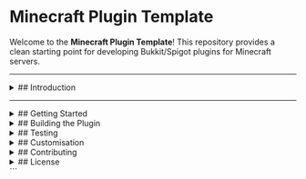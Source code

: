 # Minecraft Plugin Template

Welcome to the **Minecraft Plugin Template**! This repository provides a clean starting point for developing Bukkit/Spigot plugins for Minecraft servers.

---

<details>
<summary>## Introduction</summary>

This template provides:
- A clean and well-organised project structure.
- Command examples to help you get started.
- Configuration support for Bukkit/Spigot plugins.
- Tools and setup for GitHub readiness.

</details>

---

<details>
<summary>## Getting Started</summary>

### Prerequisites
- Java Development Kit (JDK) 8 or above
- Maven build tool
- A Bukkit/Spigot server for testing your plugin

### Setting Up the Project
1. Clone this repository:
   ```bash
   git clone https://github.com/yourusername/minecraft-plugin-template.git
Open the project in your preferred IDE (e.g., IntelliJ IDEA, Eclipse).
Modify the plugin.yml file with your plugin's name, version, and description.
</details>

<details> <summary>## Building the Plugin</summary>
Run Maven to package the plugin:
```bash
mvn clean package
The generated .jar file will be located in the target/ directory.
</details>

<details> <summary>## Testing </summary>
Copy the generated .jar file into your server's plugins folder.
Start or restart your server.
Test the example command:
Use /example in-game to see a response from the plugin.
</details>

<details> <summary>## Customisation</summary>
Main Class: Modify the main plugin logic in src/main/java/com/example/plugin/TemplatePlugin.java.
Commands: Add new commands by creating classes that implement CommandExecutor and registering them in the onEnable() method.
Event Listeners: Add listeners by creating classes that implement Listener and registering them in onEnable().
</details>

<details> <summary>## Contributing</summary>
Feel free to fork this repository and make it your own! Contributions are welcome through pull requests.

</details>

<details> <summary>## License</summary>
This project is licensed under the MIT License. See the LICENSE file for details.

</details> ```
